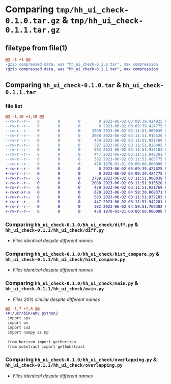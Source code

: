 # Comparing `tmp/hh_ui_check-0.1.0.tar.gz` & `tmp/hh_ui_check-0.1.1.tar.gz`

## filetype from file(1)

```diff
@@ -1 +1 @@
-gzip compressed data, was "hh_ui_check-0.1.0.tar", max compression
+gzip compressed data, was "hh_ui_check-0.1.1.tar", max compression
```

## Comparing `hh_ui_check-0.1.0.tar` & `hh_ui_check-0.1.1.tar`

### file list

```diff
@@ -1,10 +1,10 @@
--rw-r--r--   0        0        0        0 2023-06-02 03:09:39.424825 hh_ui_check-0.1.0/README.md
--rw-r--r--   0        0        0        0 2023-06-02 03:09:39.424775 hh_ui_check-0.1.0/hh_ui_check/__init__.py
--rw-r--r--   0        0        0     3709 2023-06-02 03:11:51.900039 hh_ui_check-0.1.0/hh_ui_check/diff.py
--rw-r--r--   0        0        0     2088 2023-06-02 03:11:51.915520 hh_ui_check-0.1.0/hh_ui_check/hist_compare.py
--rw-r--r--   0        0        0      479 2023-06-02 03:11:51.921769 hh_ui_check-0.1.0/hh_ui_check/horizen.py
--rw-r--r--   0        0        0      597 2023-06-02 03:11:51.926405 hh_ui_check-0.1.0/hh_ui_check/main.py
--rw-r--r--   0        0        0      583 2023-06-02 03:11:51.937183 hh_ui_check-0.1.0/hh_ui_check/overlapping.py
--rw-r--r--   0        0        0      447 2023-06-02 03:11:51.942201 hh_ui_check-0.1.0/hh_ui_check/substract.py
--rw-r--r--   0        0        0      382 2023-06-02 03:11:53.883775 hh_ui_check-0.1.0/pyproject.toml
--rw-r--r--   0        0        0      478 1970-01-01 00:00:00.000000 hh_ui_check-0.1.0/PKG-INFO
+-rw-r--r--   0        0        0        0 2023-06-02 03:09:39.424825 hh_ui_check-0.1.1/README.md
+-rw-r--r--   0        0        0        0 2023-06-02 03:09:39.424775 hh_ui_check-0.1.1/hh_ui_check/__init__.py
+-rw-r--r--   0        0        0     3709 2023-06-02 03:11:51.900039 hh_ui_check-0.1.1/hh_ui_check/diff.py
+-rw-r--r--   0        0        0     2088 2023-06-02 03:11:51.915520 hh_ui_check-0.1.1/hh_ui_check/hist_compare.py
+-rw-r--r--   0        0        0      479 2023-06-02 03:11:51.921769 hh_ui_check-0.1.1/hh_ui_check/horizen.py
+-rwxr-xr-x   0        0        0      620 2023-06-02 04:58:30.868371 hh_ui_check-0.1.1/hh_ui_check/main.py
+-rw-r--r--   0        0        0      583 2023-06-02 03:11:51.937183 hh_ui_check-0.1.1/hh_ui_check/overlapping.py
+-rw-r--r--   0        0        0      447 2023-06-02 03:11:51.942201 hh_ui_check-0.1.1/hh_ui_check/substract.py
+-rw-r--r--   0        0        0      382 2023-06-02 04:59:51.769302 hh_ui_check-0.1.1/pyproject.toml
+-rw-r--r--   0        0        0      478 1970-01-01 00:00:00.000000 hh_ui_check-0.1.1/PKG-INFO
```

### Comparing `hh_ui_check-0.1.0/hh_ui_check/diff.py` & `hh_ui_check-0.1.1/hh_ui_check/diff.py`

 * *Files identical despite different names*

### Comparing `hh_ui_check-0.1.0/hh_ui_check/hist_compare.py` & `hh_ui_check-0.1.1/hh_ui_check/hist_compare.py`

 * *Files identical despite different names*

### Comparing `hh_ui_check-0.1.0/hh_ui_check/main.py` & `hh_ui_check-0.1.1/hh_ui_check/main.py`

 * *Files 20% similar despite different names*

```diff
@@ -1,7 +1,8 @@
+#!/usr/bin/env python3
 import sys
 import os
 import cv2
 import numpy as np
 
 from horizen import getHorizen
 from substract import getSubstract
```

### Comparing `hh_ui_check-0.1.0/hh_ui_check/overlapping.py` & `hh_ui_check-0.1.1/hh_ui_check/overlapping.py`

 * *Files identical despite different names*

